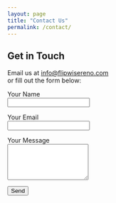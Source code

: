 ```yaml
---
layout: page
title: "Contact Us"
permalink: /contact/
---
```


## Get in Touch

Email us at [info@flipwisereno.com](mailto:info@flipwisereno.com)  
or fill out the form below:

<form action="https://formspree.io/f/yourFormID" method="POST">
  <p><label>Your Name<br><input type="text" name="name" required></label></p>
  <p><label>Your Email<br><input type="email" name="_replyto" required></label></p>
  <p><label>Your Message<br><textarea name="message" rows="5" required></textarea></label></p>
  <button type="submit">Send</button>
</form>
